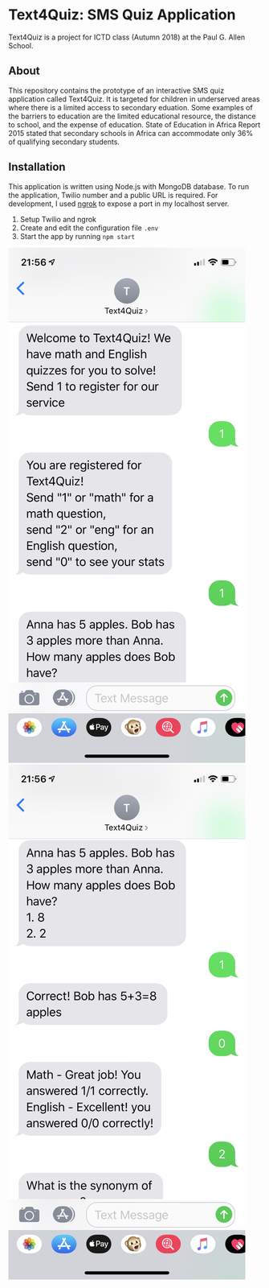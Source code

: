 # Text4Quiz: SMS Quiz Application 
Text4Quiz is a project for ICTD class (Autumn 2018) at the Paul G. Allen School.

## About ##

This repository contains the prototype of an interactive SMS quiz application called Text4Quiz. It is targeted for children in underserved areas where there is a limited access to secondary eduation. Some examples of the barriers to education are the limited educational resource, the distance to school, and the expense of education. State of Education in Africa Report 2015 stated that secondary schools in Africa can accommodate only 36% of qualifying secondary students. 


## Installation ##
This application is written using Node.js with MongoDB database. To run the application, Twilio number and a public URL is required. For development, I used [ngrok](https://ngrok.com) to expose a port in my localhost server.

1. Setup Twilio and ngrok
2. Create and edit the configuration file `.env`
3. Start the app by running `npm start`

![screenshot1](screenshots/text4quiz1.PNG "screenshot1")
![screenshot2](screenshots/text4quiz2.PNG "screenshot2")
